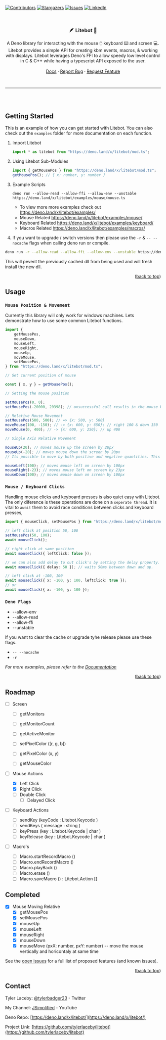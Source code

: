 <div id="top"></div>

[![Contributors][contributors-shield]][contributors-url]
[![Stargazers][stars-shield]][stars-url] [![Issues][issues-shield]][issues-url]
[![LinkedIn][linkedin-shield]][linkedin-url]

<!-- PROJECT LOGO -->
<br />
<div align="center">
<h3 align="center"> 🪶 Litebot 🤖</h3>

<p align="center">
   A Deno library for interacting with the mouse 🖱️ keyboard ⌨️ and screen 💻. Litebot provides a simple API for creating kbm events, macros, & working with displays. Litebot leverages Deno's FFI to allow speedy low level control in C & C++ while having a typescript API exposed to the user.
    <br />
    <br />
    <a target="_blank" href="https://doc.deno.land/https://deno.land/x/litebot/mod.ts">Docs</a>
    ·
    <a target="_blank" href="https://github.com/tylerlaceby/litebot/issues">Report Bug</a>
    ·
    <a target="_blank" href="https://github.com/tylerlaceby/litebot/issues">Request Feature</a>
  </p>
</div>

<br/>
<hr/>
<br/>
<br/>

<!-- GETTING STARTED -->

## Getting Started

This is an example of how you can get started with Litebot. You can also check
out the `examples` folder for more documentation on each function.

1. Import Litebot

   ```ts
   import * as litebot from "https://deno.land/x/litebot/mod.ts";
   ```

2. Using Litebot Sub-Modules
   ```ts
   import { getMousePos } from "https://deno.land/x/litebot/mod.ts";
   getMousePos(); // { x: number, y: number }
   ```
3. Example Scripts

   ```
   deno run --allow-read --allow-ffi --allow-env --unstable https://deno.land/x/litebot/examples/mouse/mouse.ts
   ```

   - To view more more examples check out https://deno.land/x/litebot/examples/
   - Mouse Related https://deno.land/x/litebot/examples/mouse/
   - Keyboard Related https://deno.land/x/litebot/examples/keyboard/
   - Macros Related https://deno.land/x/litebot/examples/macros/

4. If you want to upgrade / switch versions then please use the `-r` &
   `-- --nocache` flags when calling deno run or compile.

```bash
deno run -r --allow-read --allow-ffi --allow-env --unstable https://deno.land/x/litebot/examples/mouse/mouse.ts
```

This will pevent the previously cached dll from being used and will fresh
install the new dll.

<p align="right">(<a href="#top">back to top</a>)</p>

<!-- USAGE EXAMPLES -->

## Usage

### `Mouse Position & Movement`

Currently this library will only work for windows machines. Lets demonstrate how
to use some common Litebot functions.

```ts
import {
	getMousePos,
	mouseDown,
	mouseLeft,
	mouseRight,
	mouseUp,
	moveMouse,
	setMousePos,
} from "https://deno.land/x/litebot/mod.ts";

// Get current position of mouse

const { x, y } = getMousePos();

// Setting the mouse position

setMousePos(0, 0);
setMousePos(-20000, 20398); // unsuccessful call results in the mouse being at the endge of the screen on the x and y

// Relative Mouse Movement
setMousePos(500, 500); // => {x: 500, y: 500}
moveMouse(100, -150); // -> {x: 600, y: 650}; // right 100 & down 150
moveMouse(0, 400); // -> {x: 600, y: 250}; // up 400

// Single Axis Relative Movement

mouseUp(20); // moves mouse up the screen by 20px
mouseUp(-20); // moves mouse down the screen by 20px
// Its possible to move by both positive and negative quantities. This simply inverts the direction again.

mouseLeft(100); // moves mouse left on screen by 100px
mouseRight(-23); // moves mouse left on screen by 23px
mouseDown(100); // moves mouse down on screen by 100px
```

### `Mouse / Keyboard Clicks`

Handling mouse clicks and keyboard presses is also quiet easy with Litebot. The
only diference is these operations are done on a `seperate thread`. It is vital
to `await` them to avoid race conditions between clicks and keyboard presses,

```ts
import { mouseClick, setMousePos } from "https://deno.land/x/litebot/mod.ts";

// left click at position 50, 100
setMousePos(50, 100);
await mouseClick();

// right click at same position
await mouseClick({ leftClick: false });

// we can also add delay to out click's by setting the delay property. This will effect how many ms elapse between the downClick and upClick.
await mouseClick({ delay: 50 }); // waits 50ms between down and up.

// left click at -100, 100
await mouseClick({ x: -100, y: 100, leftClick: true });
// or
await mouseClick({ x: -100, y: 100 });
```

### `Deno Flags`

- --allow-env
- --allow-read
- --allow-ffi
- --unstable

If you want to clear the cache or upgrade tyhe release please use these flags.

- `-- --nocache`
- `-r`

_For more examples, please refer to the
[Documentation](https://doc.deno.land/https://deno.land/x/litebot/mod.ts)_

<p align="right">(<a href="#top">back to top</a>)</p>

<!-- ROADMAP -->

## Roadmap

- [ ] Screen

  - [ ] getMonitors
  - [ ] getMonitorCount
  - [ ] getActiveMonitor

  - [ ] setPixelColor ([r, g, b])
  - [ ] getPixelColor (x, y)
  - [ ] getMouseColor

- [ ] Mouse Actions

  - [x] Left Click
  - [x] Right Click
  - [ ] Double Click
    - [ ] Delayed Click

- [ ] Keyboard Actions

  - [ ] sendKey (keyCode : Litebot.Keycode )
  - [ ] sendKeys ( message : string )
  - [ ] keyPress (key : Litebot.Keycode | char )
  - [ ] keyRelease (key : Litebot.Keycode | char )

- [ ] Macro's
  - [ ] Macro.startRecordMacro ()
  - [ ] Macro.endRecordMacro ()
  - [ ] Macro.playBack ()
  - [ ] Macro.erase ()
  - [ ] Macro.saveMacro () : Litebot.Action []

## Completed

- [x] Mouse Moving Relative
  - [x] getMousePos
  - [x] setMousePos
  - [x] mouseUp
  - [x] mouseLeft
  - [x] mouseRight
  - [x] mouseDown
  - [x] mouseMove (pxX: number, pxY: number) -- move the mouse vertically and
        horicontaly at same time

See the [open issues](https://github.com/tylerlaceby/litebot/issues) for a full
list of proposed features (and known issues).

<p align="right">(<a href="#top">back to top</a>)</p>

<!-- CONTACT -->

## Contact

Tyler Laceby: [@tylerbadger23](https://twitter.com/tylerbadger23) - Twitter

My Channel: [JSimplified](https://www.youtube.com/c/JSimplified) - YouTube

Deno Repo: [https://deno.land/x/litebot/](https://deno.land/x/litebot/)

Project Link:
[https://github.com/tylerlaceby/litebot](https://github.com/tylerlaceby/litebot)

<!-- MARKDOWN LINKS & IMAGES -->
<!-- https://www.markdownguide.org/basic-syntax/#reference-style-links -->

[contributors-shield]: https://img.shields.io/github/contributors/tylerlaceby/litebot.svg?style=for-the-badge
[contributors-url]: https://github.com/tylerlaceby/litebot/graphs/contributors
[forks-shield]: https://img.shields.io/github/forks/tylerlaceby/litebot.svg?style=for-the-badge
[forks-url]: https://github.com/tylerlaceby/litebot/network/members
[stars-shield]: https://img.shields.io/github/stars/tylerlaceby/litebot.svg?style=for-the-badge
[stars-url]: https://github.com/tylerlaceby/litebot/stargazers
[issues-shield]: https://img.shields.io/github/issues/tylerlaceby/litebot.svg?style=for-the-badge
[issues-url]: https://github.com/tylerlaceby/litebot/issues
[license-shield]: https://img.shields.io/github/license/tylerlaceby/litebot.svg?style=for-the-badge
[license-url]: https://github.com/tylerlaceby/litebot/blob/master/LICENSE.txt
[linkedin-shield]: https://img.shields.io/badge/-LinkedIn-black.svg?style=for-the-badge&logo=linkedin&colorB=555
[linkedin-url]: https://linkedin.com/in/tyler-laceby-b94b27157

```

```
